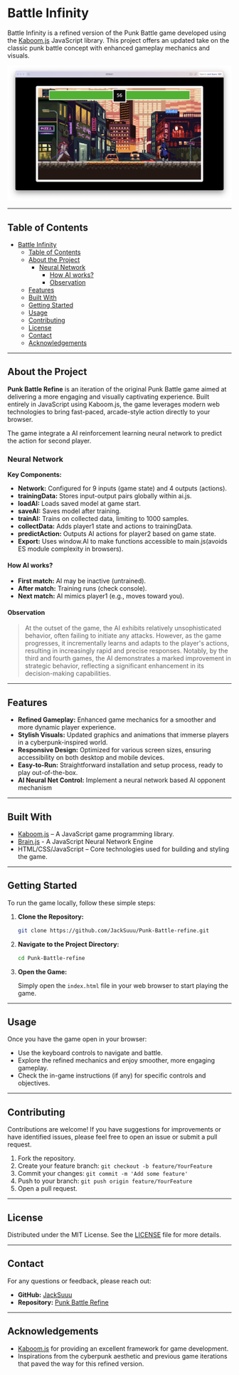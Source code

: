 # Battle Infinity

Battle Infinity is a refined version of the Punk Battle game developed using the [Kaboom.js](https://kaboomjs.com/) JavaScript library. This project offers an updated take on the classic punk battle concept with enhanced gameplay mechanics and visuals.

![Game Demo](game_demo.png)

---

## Table of Contents

- [Battle Infinity](#battle-infinity)
  - [Table of Contents](#table-of-contents)
  - [About the Project](#about-the-project)
    - [Neural Network](#neural-network)
      - [How AI works?](#how-ai-works)
      - [Observation](#observation)
  - [Features](#features)
  - [Built With](#built-with)
  - [Getting Started](#getting-started)
  - [Usage](#usage)
  - [Contributing](#contributing)
  - [License](#license)
  - [Contact](#contact)
  - [Acknowledgements](#acknowledgements)

---

## About the Project

**Punk Battle Refine** is an iteration of the original Punk Battle game aimed at delivering a more engaging and visually captivating experience. Built entirely in JavaScript using Kaboom.js, the game leverages modern web technologies to bring fast-paced, arcade-style action directly to your browser.

The game integrate a AI reinforcement learning neural network to predict the action for second player.

### Neural Network

**Key Components:**

- **Network:** Configured for 9 inputs (game state) and 4 outputs (actions).
- **trainingData:** Stores input-output pairs globally within ai.js.
- **loadAI:** Loads saved model at game start.
- **saveAI:** Saves model after training.
- **trainAI:** Trains on collected data, limiting to 1000 samples.
- **collectData:** Adds player1 state and actions to trainingData.
- **predictAction:** Outputs AI actions for player2 based on game state.
- **Export:** Uses window.AI to make functions accessible to main.js(avoids ES module complexity in browsers).

#### How AI works?

- **First match:** AI may be inactive (untrained).
- **After match:** Training runs (check console).
- **Next match:** AI mimics player1 (e.g., moves toward you).

#### Observation

> At the outset of the game, the AI exhibits relatively unsophisticated behavior, often failing to initiate any attacks. However, as the game progresses, it incrementally learns and adapts to the player's actions, resulting in increasingly rapid and precise responses. Notably, by the third and fourth games, the AI demonstrates a marked improvement in strategic behavior, reflecting a significant enhancement in its decision-making capabilities.

---

## Features

- **Refined Gameplay:** Enhanced game mechanics for a smoother and more dynamic player experience.
- **Stylish Visuals:** Updated graphics and animations that immerse players in a cyberpunk-inspired world.
- **Responsive Design:** Optimized for various screen sizes, ensuring accessibility on both desktop and mobile devices.
- **Easy-to-Run:** Straightforward installation and setup process, ready to play out-of-the-box.
- **AI Neural Net Control:** Implement a neural network based AI opponent mechanism

---

## Built With

- [Kaboom.js](https://kaboomjs.com/) – A JavaScript game programming library.
- [Brain.js](https://brain.js.org/#/) - A JavaScript Neural Network Engine
- HTML/CSS/JavaScript – Core technologies used for building and styling the game.

---

## Getting Started

To run the game locally, follow these simple steps:

1. **Clone the Repository:**

   ```bash
   git clone https://github.com/JackSuuu/Punk-Battle-refine.git
   ```

2. **Navigate to the Project Directory:**

   ```bash
   cd Punk-Battle-refine
   ```

3. **Open the Game:**

   Simply open the `index.html` file in your web browser to start playing the game.

---

## Usage

Once you have the game open in your browser:

- Use the keyboard controls to navigate and battle.
- Explore the refined mechanics and enjoy smoother, more engaging gameplay.
- Check the in-game instructions (if any) for specific controls and objectives.

---

## Contributing

Contributions are welcome! If you have suggestions for improvements or have identified issues, please feel free to open an issue or submit a pull request.

1. Fork the repository.
2. Create your feature branch: `git checkout -b feature/YourFeature`
3. Commit your changes: `git commit -m 'Add some feature'`
4. Push to your branch: `git push origin feature/YourFeature`
5. Open a pull request.

---

## License

Distributed under the MIT License. See the [LICENSE](LICENSE) file for more details.

---

## Contact

For any questions or feedback, please reach out:

- **GitHub:** [JackSuuu](https://github.com/JackSuuu)
- **Repository:** [Punk Battle Refine](https://github.com/JackSuuu/Punk-Battle-refine)

---

## Acknowledgements

- [Kaboom.js](https://kaboomjs.com/) for providing an excellent framework for game development.
- Inspirations from the cyberpunk aesthetic and previous game iterations that paved the way for this refined version.